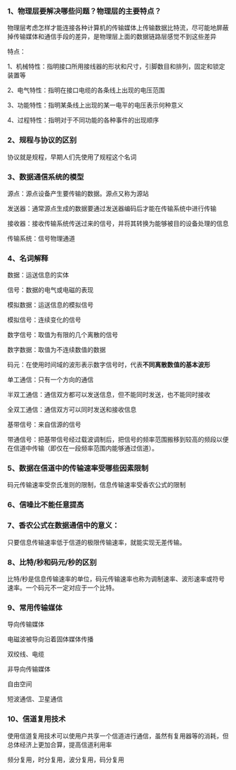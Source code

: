 ### 1、物理层要解决哪些问题？物理层的主要特点？

物理层考虑怎样才能连接各种计算机的传输媒体上传输数据比特流，尽可能地屏蔽掉传输媒体和通信手段的差异，是物理层上面的数据链路层感觉不到这些差异

特点：

1、机械特性：指明接口所用接线器的形状和尺寸，引脚数目和排列，固定和锁定装置等

2、电气特性：指明在接口电缆的各条线上出现的电压范围

3、功能特性：指明某条线上出现的某一电平的电压表示何种意义

4、过程特性：指明对于不同功能的各种事件的出现顺序

### 2、规程与协议的区别

协议就是规程，早期人们先使用了规程这个名词

### 3、数据通信系统的模型

源点：源点设备产生要传输的数据。源点又称为源站

发送器：通常源点生成的数据要通过发送器编码后才能在传输系统中进行传输

接收器：接收传输系统传送过来的信号，并将其转换为能够被目的设备处理的信息

传输系统：信号物理通道

### 4、名词解释

数据：运送信息的实体

信号：数据的电气或电磁的表现

模拟数据：运送信息的模拟信号

模拟信号：连续变化的信号

数字信号：取值为有限的几个离散的信号

数字数据：取值为不连续数值的数据

码元：在使用时间域的波形表示数字信号时，代表**不同离散数值的基本波形**

单工通信：只有一个方向的通信

半双工通信：通信双方都可以发送信息，但不能同时发送，也不能同时接收

全双工通信：通信双方可以同时发送和接收信息

基带信号：来自信源的信号

带通信号：把基带信号经过载波调制后，把信号的频率范围搬移到较高的频段以便在信道中传输（即仅在一段频率范围内能够通过信道）。

### 5、数据在信道中的传输速率受哪些因素限制

码元传输速率受奈氏准则的限制，信息传输速率受香农公式的限制

### 6、信噪比不能任意提高

### 7、香农公式在数据通信中的意义：

只要信息传输速率低于信道的极限传输速率，就能实现无差传输。

### 8、比特/秒和码元/秒的区别

比特/秒是信息传输速率的单位，码元传输速率也称为调制速率、波形速率或符号速率。一个码元不一定对应于一个比特。

### 9、常用传输媒体

导向传输媒体

电磁波被导向沿着固体媒体传播

双绞线、电缆

非导向传输媒体

自由空间

短波通信、卫星通信

### 10、信道复用技术

使用信道复用技术可以使用户共享一个信道进行通信，虽然有复用器等的消耗，但总体经济上更加合算，提高信道利用率

频分复用，时分复用，波分复用，码分复用

